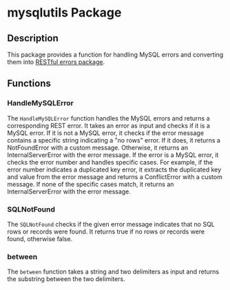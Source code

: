 # mysqlutils Package

## Description

This package provides a function for handling MySQL errors and converting them into [RESTful errors package](../resterrors/README.md).


## Functions

### HandleMySQLError

The `HandleMySQLError` function handles the MySQL errors and returns a corresponding REST error.
It takes an error as input and checks if it is a MySQL error. If it is not a MySQL error,
it checks if the error message contains a specific string indicating a "no rows" error.
If it does, it returns a NotFoundError with a custom message. Otherwise, it returns an
InternalServerError with the error message.
If the error is a MySQL error, it checks the error number and handles specific cases.
For example, if the error number indicates a duplicated key error, it extracts the
duplicated key and value from the error message and returns a ConflictError with a
custom message. If none of the specific cases match, it returns an InternalServerError
with the error message.

### SQLNotFound 

The `SQLNotFound` checks if the given error message indicates that no SQL rows or records were found.
It returns true if no rows or records were found, otherwise false.

### between

The `between` function takes a string and two delimiters as input and returns the substring between the two delimiters.
